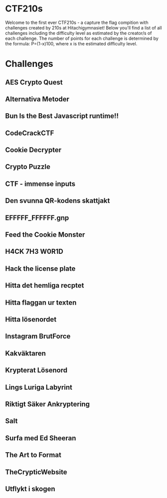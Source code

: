 # CTF210s
Welcome to the first ever CTF210s - a capture the flag compition with challenges created by 210s at Hitachigymnasiet! Below you'll find a list of all challenges including the difficulty level as estimated by the creator/s of each challenge. The number of points for each challenge is determined by the formula: P=(1-x)100, where x is the estimated difficulty level.

# Challenges
## AES Crypto Quest
## Alternativa Metoder
## Bun Is the Best Javascript runtime!!
## CodeCrackCTF
## Cookie Decrypter
## Crypto Puzzle
## CTF - immense inputs
## Den svunna QR-kodens skattjakt
## EFFFFF_FFFFFF.gnp
## Feed the Cookie Monster
## H4CK 7H3 W0R1D
## Hack the license plate
## Hitta det hemliga recptet
## Hitta flaggan ur texten
## Hitta lösenordet
## Instagram BrutForce
## Kakväktaren
## Krypterat Lösenord
## Lings Luriga Labyrint
## Riktigt Säker Ankryptering
## Salt
## Surfa med Ed Sheeran
## The Art to Format
## TheCrypticWebsite
## Utflykt i skogen
